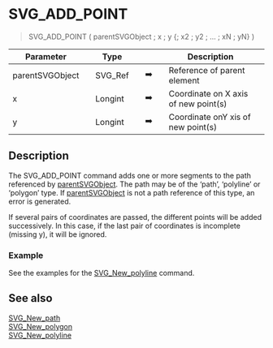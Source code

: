 <!-- SVG_ADD_POINT ( parentReference ; Param_2 ; … ; N )
-> parentReference (Text)
-> Param_2 ; … ; N (Real)-->
# SVG_ADD_POINT

> SVG_ADD_POINT ( parentSVGObject ; x ; y {; x2 ; y2 ; ... ; xN ; yN} )

| Parameter |     | Type |     |     |     | Description |     |
| --- | --- | --- | --- | --- | --- | --- | --- |
| parentSVGObject |     | SVG_Ref |     | ➡️ |     | Reference of parent element |     |
| x   |     | Longint |     | ➡️ |     | Coordinate on X axis of new point(s) |     |
| y   |     | Longint |     | ➡️ |     | Coordinate onY xis of new point(s) |     |

## Description

The SVG_ADD_POINT command adds one or more segments to the path referenced by [parentSVGObject](## "Reference of parent element"). The path may be of the ‘path’, ‘polyline’ or ‘polygon’ type. If [parentSVGObject](## "Reference of parent element") is not a path reference of this type, an error is generated.

If several pairs of coordinates are passed, the different points will be added successively. In this case, if the last pair of coordinates is incomplete (missing y), it will be ignored.

### Example  

See the examples for the [SVG_New_polyline](SVG_New_polyline.md) command.

## See also

[SVG_New_path](SVG_New_path.md)  
[SVG_New_polygon](SVG_New_polygon.md)  
[SVG_New_polyline](SVG_New_polyline.md)
